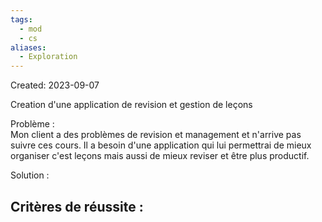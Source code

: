 ```yaml
---
tags:
  - mod
  - cs
aliases:
  - Exploration
---
```

Created: 2023-09-07

Creation d'une application de revision et gestion de leçons 

Problème :  
Mon client a des problèmes de revision et management et n'arrive pas suivre ces cours. Il a besoin d'une application qui lui permettrai de mieux organiser c'est leçons mais aussi de mieux reviser et être plus productif.

Solution :  


Critères de réussite :
- 